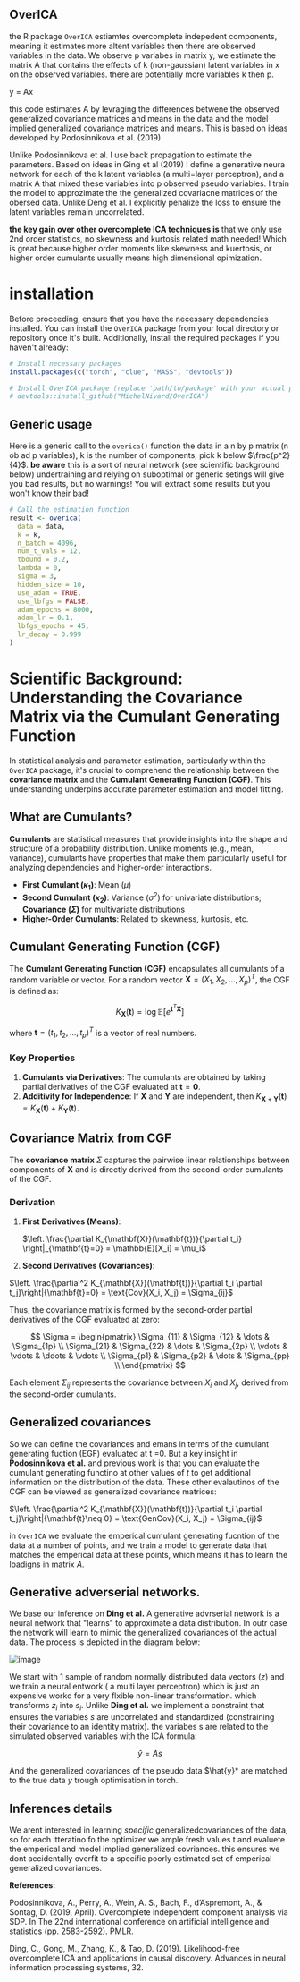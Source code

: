 ## OverICA

the R package `OverICA` estiamtes overcomplete indepedent components, meaning it estimates more altent variables then there are observed variables in the data. We observe p variabes in matrix y, we estimate the matrix A that contains the effects of k (non-gaussian) latent variables in x on the observed variables. there are potentially more variables k then p. 

y = Ax

this code estimates A by levraging the differences betwene the observed generalized covariance matrices and means in the data and the model implied generalized covariance matrices and means. This is based on ideas developed by Podosinnikova et al. (2019). 


Unlike Podosinnikova et al. I use back propagation to estimate the parameters. Based on ideas in Ging et al (2019) I define a generative neura network for each of the k latent variables (a multi=layer perceptron), and a matrix A that mixed these variables into p observed pseudo variables. I train the model to approzimate the the generalized covariacne matrices of the obersed data. Unlike Deng et al. I explicitly penalize the loss to ensure the latent variables remain uncorrelated.

**the key gain over other overcomplete ICA techniques is** that we only use 2nd order statistics, no skewness and kurtosis related math needed! Which is great because higher order moments like skewness and kuertosis, or higher order cumulants usually means high dimensional opimization. 

# installation

Before proceeding, ensure that you have the necessary dependencies installed. You can install the `OverICA` package from your local directory or repository once it's built. Additionally, install the required packages if you haven't already:

```R
# Install necessary packages
install.packages(c("torch", "clue", "MASS", "devtools"))

# Install OverICA package (replace 'path/to/package' with your actual path)
# devtools::install_github("MichelNivard/OverICA")
```

## Generic usage

Here is a generic call to the `overica()` function the data in a n by p matrix (n ob ad p variables), k is the number of components, pick k below $\frac{p^2}{4}$. **be aware** this is a sort of neural network (see scientific background below) undertraining and relying on suboptimal or generic setings will give you bad results, but no warnings! You will extract some results but you won't know their bad!

```R
# Call the estimation function
result <- overica(
  data = data,
  k = k,
  n_batch = 4096,
  num_t_vals = 12,
  tbound = 0.2,
  lambda = 0,
  sigma = 3,
  hidden_size = 10,
  use_adam = TRUE,
  use_lbfgs = FALSE,
  adam_epochs = 8000,
  adam_lr = 0.1,
  lbfgs_epochs = 45,
  lr_decay = 0.999
)

```



# Scientific Background: Understanding the Covariance Matrix via the Cumulant Generating Function

In statistical analysis and parameter estimation, particularly within the `OverICA` package, it's crucial to comprehend the relationship between the **covariance matrix** and the **Cumulant Generating Function (CGF)**. This understanding underpins accurate parameter estimation and model fitting.

## What are Cumulants?

**Cumulants** are statistical measures that provide insights into the shape and structure of a probability distribution. Unlike moments (e.g., mean, variance), cumulants have properties that make them particularly useful for analyzing dependencies and higher-order interactions.

- **First Cumulant ($\kappa_1$)**: Mean ($\mu$)
- **Second Cumulant ($\kappa_2$)**: Variance ($\sigma^2$) for univariate distributions; **Covariance ($\Sigma$)** for multivariate distributions
- **Higher-Order Cumulants**: Related to skewness, kurtosis, etc.

## Cumulant Generating Function (CGF)

The **Cumulant Generating Function (CGF)** encapsulates all cumulants of a random variable or vector. For a random vector $\mathbf{X} = (X_1, X_2, \ldots, X_p)^T$, the CGF is defined as:

$$
K_{\mathbf{X}}(\mathbf{t}) = \log \mathbb{E}\left[ e^{\mathbf{t}^T \mathbf{X}} \right]
$$

where $\mathbf{t} = (t_1, t_2, \ldots, t_p)^T$ is a vector of real numbers.

### Key Properties

1. **Cumulants via Derivatives**: The cumulants are obtained by taking partial derivatives of the CGF evaluated at $\mathbf{t} = \mathbf{0}$.
2. **Additivity for Independence**: If $\mathbf{X}$ and $\mathbf{Y}$ are independent, then $K_{\mathbf{X} + \mathbf{Y}}(\mathbf{t}) = K_{\mathbf{X}}(\mathbf{t}) + K_{\mathbf{Y}}(\mathbf{t})$.

## Covariance Matrix from CGF

The **covariance matrix** $\Sigma$ captures the pairwise linear relationships between components of $\mathbf{X}$ and is directly derived from the second-order cumulants of the CGF.

### Derivation

1. **First Derivatives (Means)**:
   
   $\left. \frac{\partial K_{\mathbf{X}}(\mathbf{t})}{\partial t_i} \right|_{\mathbf{t}=0} = \mathbb{E}[X_i] = \mu_i$

2. **Second Derivatives (Covariances)**:
   
 $\left. \frac{\partial^2 K_{\mathbf{X}}(\mathbf{t})}{\partial t_i \partial t_j}\right|{\mathbf{t}=0} = \text{Cov}(X_i, X_j) = \Sigma_{ij}$
 
Thus, the covariance matrix is formed by the second-order partial derivatives of the CGF evaluated at zero:

$$
\Sigma = \begin{pmatrix}
\Sigma_{11} & \Sigma_{12} & \dots & \Sigma_{1p} \\
\Sigma_{21} & \Sigma_{22} & \dots & \Sigma_{2p} \\
\vdots & \vdots & \ddots & \vdots \\
\Sigma_{p1} & \Sigma_{p2} & \dots & \Sigma_{pp} \\
\end{pmatrix}
$$

Each element $\Sigma_{ij}$ represents the covariance between $X_i$ and $X_j$, derived from the second-order cumulants.


## Generalized covariances

So we can define the covariances and emans in terms of the cumulant generating fuction (EGF) evaluated at t =0. But a key insight in **Podosinnikova et al.** and previous work is that you can evaluate the cumulant generating functino at other values of $t$ to get additional information on the distribution of the data. These other evalautinos of the CGF can be viewed as generalized covariance matrices:

 $\left. \frac{\partial^2 K_{\mathbf{X}}(\mathbf{t})}{\partial t_i \partial t_j}\right|{\mathbf{t}\neq 0} = \text{GenCov}(X_i, X_j) = \Sigma_{ij}$ 





in `OverICA` we evaluate the emperical cumulant generating fucntion of the data at a number of points, and we train a model to generate data that matches the emperical data at these points, which means it has to learn the loadigns in matrix $A$.





## Generative adverserial networks.
 
We base our inference on **Ding et al.** A generative advrserial network is a neural network that "learns" to approximate a data distribution. In outr case the network will learn to mimic the generalized covariances of the actual data. The process is depicted in the diagram below:

![image](https://github.com/user-attachments/assets/56be065f-bbd5-4877-9f71-ca0ba9633c56)

We start with 1 sample of random normally distributed data vectors ($z$)  and we train a neural entwork ( a multi layer perceptron) which is just an expensive workd for a very flxible non-linear transformation. which transforms $z_i$ into $s_i$. Unlike **Ding et al.** we implement a constraint that ensures the variables $s$ are uncorrelated and standardized (constraining their covariance to an identity matrix). the variabes s are  related to the simulated observed variables with the ICA formula:

$$\hat{y} = As$$

And the generalized covariances of the pseudo data $\hat{y}* are matched to the true data $y$ trough optimisation in torch. 

## Inferences details
We arent interested in learning *specific* generalizedcovariances of the data, so for each itteratino fo the optimizer we ample fresh values t and evaluete the emperical and model implied generalized covriances. this ensures we dont accidentally overfit to a specific poorly estimated set of emperical generalized covariances. 



**References:**



Podosinnikova, A., Perry, A., Wein, A. S., Bach, F., d’Aspremont, A., & Sontag, D. (2019, April). Overcomplete independent component analysis via SDP. In The 22nd international conference on artificial intelligence and statistics (pp. 2583-2592). PMLR.

Ding, C., Gong, M., Zhang, K., & Tao, D. (2019). Likelihood-free overcomplete ICA and applications in causal discovery. Advances in neural information processing systems, 32.

